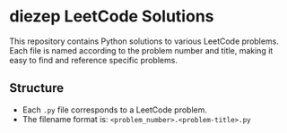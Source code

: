 # diezep LeetCode Solutions

This repository contains Python solutions to various LeetCode problems. Each file is named according to the problem number and title, making it easy to find and reference specific problems.

## Structure
- Each `.py` file corresponds to a LeetCode problem.
- The filename format is: `<problem_number>.<problem-title>.py`
